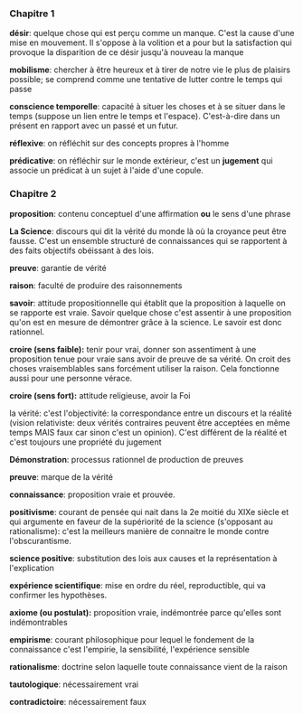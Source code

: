### Chapitre 1

**désir**: quelque chose qui est perçu comme un manque. C'est la cause d'une mise en mouvement. Il s'oppose à la volition et a pour but la satisfaction qui provoque la disparition de ce désir jusqu'à nouveau la manque


**mobilisme**: chercher à être heureux et à tirer de notre vie le plus de plaisirs possible; se comprend comme une tentative de lutter contre le temps qui passe

**conscience temporelle**: capacité à situer les choses et à se situer dans le temps (suppose un lien entre le temps et l'espace). C'est-à-dire dans un présent en rapport avec un passé et un futur.

**réflexive**: on réfléchit sur des concepts propres à l'homme

**prédicative**: on réfléchir sur le monde extérieur, c'est un **jugement** qui associe un prédicat à un sujet à l'aide d'une copule.

### Chapitre 2
**proposition**: contenu conceptuel d'une affirmation **ou** le sens d'une phrase

**La Science**: discours qui dit la vérité du monde là où la croyance peut être fausse. C'est un ensemble structuré de connaissances qui se rapportent à des faits objectifs obéissant à des lois.

**preuve**: garantie de vérité

**raison**: faculté de produire des raisonnements

**savoir**: attitude propositionnelle qui établit que la proposition à laquelle on se rapporte est vraie. Savoir quelque chose c'est assentir à une proposition qu'on est en mesure de démontrer grâce à la science. Le savoir est donc rationnel.

**croire (sens faible):** tenir pour vrai, donner son assentiment à une proposition tenue pour vraie sans avoir de preuve de sa vérité. On croit des choses vraisemblables sans forcément utiliser la raison. Cela fonctionne aussi pour une personne vérace.

**croire (sens fort):** attitude religieuse, avoir la Foi

la vérité: c'est l'objectivité: la correspondance entre un discours et la réalité (vision relativiste: deux vérités contraires peuvent être acceptées en même temps MAIS faux car sinon c'est un opinion). C'est différent de la réalité et c'est toujours une propriété du jugement

**Démonstration**: processus rationnel de production de preuves

**preuve**: marque de la vérité

**connaissance**: proposition vraie et prouvée.

**positivisme**: courant de pensée qui nait dans la 2e moitié du XIXe siècle et qui argumente en faveur de la supériorité de la science (s'opposant au rationalisme): c'est la meilleurs manière de connaitre le monde contre l'obscurantisme.

**science positive**: substitution des lois aux causes et la représentation à l'explication

**expérience scientifique**: mise en ordre du réel, reproductible, qui va confirmer les hypothèses.

**axiome (ou postulat):** proposition vraie, indémontrée parce qu'elles sont indémontrables

**empirisme**: courant philosophique pour lequel le fondement de la connaissance c'est l'empirie, la sensibilité, l'expérience sensible

**rationalisme**: doctrine selon laquelle toute connaissance vient de la raison

**tautologique**: nécessairement vrai 

**contradictoire**: nécessairement faux